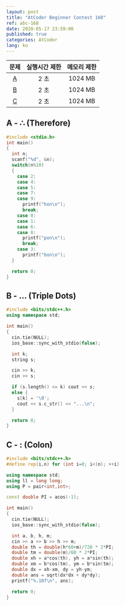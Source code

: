 ```yaml
---
layout: post
title: "AtCoder Beginner Contest 168"
ref: abc-168
date: 2020-05-17 23:59:00
published: true
categories: AtCoder
lang: ko
---
```


| 문제 | 실행시간 제한 | 메모리 제한 |
|:-:|:-:|:-:|
|[A](#A)|2 초|1024 MB|
|[B](#B)|2 초|1024 MB|
|[C](#C)|2 초|1024 MB|

<div class="divider"></div>

## A - ∴ (Therefore) <a id="A"></a>
```cpp
#include <stdio.h>
int main()
{
  int n;
  scanf("%d", &n);
  switch(n%10) 
  {
    case 2:
    case 4:
    case 5:
    case 7:
    case 9:
      printf("hon\n");
      break;
    case 0:
    case 1:
    case 6:
    case 8:
      printf("pon\n");
      break;
    case 3:
      printf("bon\n");
  }

  return 0;
}
```

## B - ... (Triple Dots) <a id="B"></a>

```cpp
#include <bits/stdc++.h>
using namespace std;

int main()
{
  cin.tie(NULL);
  ios_base::sync_with_stdio(false);

  int k;
  string s;

  cin >> k;
  cin >> s;

  if (s.length() <= k) cout << s;
  else {
    s[k] = '\0';
    cout << s.c_str() << "...\n";
  }

  return 0;
}
```

## C -  : (Colon) <a id="C"></a>
```cpp
#include <bits/stdc++.h>
#define rep(i,n) for (int i=0; i<(n); ++i)

using namespace std;
using ll = long long;
using P = pair<int,int>;

const double PI = acos(-1);

int main()
{
  cin.tie(NULL);
  ios_base::sync_with_stdio(false);

  int a, b, h, m;
  cin >> a >> b >> h >> m;
  double th = double(h*60+m)/720 * 2*PI;
  double tm = double(m)/60 * 2*PI;
  double xh = a*cos(th), yh = a*sin(th);
  double xm = b*cos(tm), ym = b*sin(tm);
  double dx = xh-xm, dy = yh-ym;
  double ans = sqrt(dx*dx + dy*dy);
  printf("%.10f\n", ans);

  return 0;
}
```
